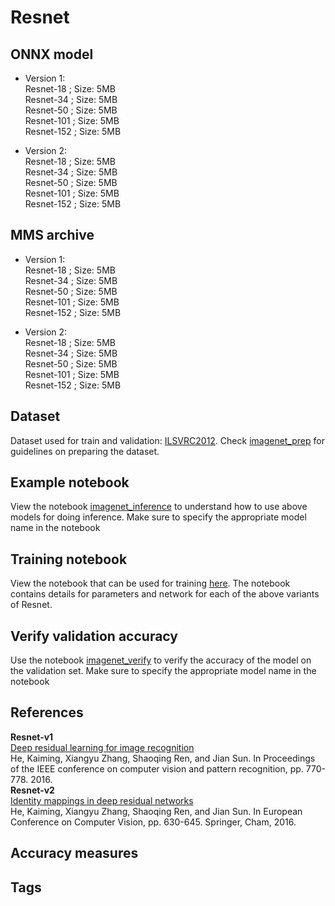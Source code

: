 # Resnet
## ONNX model
* Version 1:   
 Resnet-18 ; Size: 5MB  
 Resnet-34 ; Size: 5MB  
 Resnet-50 ; Size: 5MB  
 Resnet-101 ; Size: 5MB  
 Resnet-152 ; Size: 5MB  
 
* Version 2:  
  Resnet-18 ; Size: 5MB  
 Resnet-34 ; Size: 5MB  
 Resnet-50 ; Size: 5MB  
 Resnet-101 ; Size: 5MB  
 Resnet-152 ; Size: 5MB


## MMS archive
* Version 1:   
 Resnet-18 ; Size: 5MB  
 Resnet-34 ; Size: 5MB  
 Resnet-50 ; Size: 5MB  
 Resnet-101 ; Size: 5MB  
 Resnet-152 ; Size: 5MB  
 
* Version 2:  
  Resnet-18 ; Size: 5MB  
 Resnet-34 ; Size: 5MB  
 Resnet-50 ; Size: 5MB  
 Resnet-101 ; Size: 5MB  
 Resnet-152 ; Size: 5MB
## Dataset
Dataset used for train and validation: [ILSVRC2012](http://www.image-net.org/challenges/LSVRC/2012/). Check [imagenet_prep](../imagenet_prep.md) for guidelines on preparing the dataset. 
## Example notebook
View the notebook [imagenet_inference](../imagenet_inference.ipynb) to understand how to use above models for doing inference. Make sure to specify the appropriate model name in the notebook

## Training notebook
View the notebook that can be used for training [here](train_notebook_resnet.ipynb). The notebook contains details for 
parameters and network for each of the above variants of Resnet.
## Verify validation accuracy
Use the notebook [imagenet_verify](../imagenet_verify.ipynb) to verify the accuracy of the model on the validation set. Make sure to specify the appropriate model name in the notebook
## References
**Resnet-v1**  
[Deep residual learning for image recognition](https://arxiv.org/abs/1512.03385)  
 He, Kaiming, Xiangyu Zhang, Shaoqing Ren, and Jian Sun. In Proceedings of the IEEE conference on computer vision and pattern recognition, pp. 770-778. 2016.  
  **Resnet-v2**  
[Identity mappings in deep residual networks](https://arxiv.org/abs/1603.05027)  
He, Kaiming, Xiangyu Zhang, Shaoqing Ren, and Jian Sun.
In European Conference on Computer Vision, pp. 630-645. Springer, Cham, 2016.

 
## Accuracy measures
## Tags

